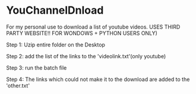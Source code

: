 # YouChannelDnload
For my personal use to download a list of youtube videos. USES THIRD PARTY WEBSITE!!
FOR WONDOWS + PYTHON USERS ONLY)

Step 1: Uzip entire folder on the Desktop

Step 2: add the list of the links to the 'videolink.txt'(only youtube)

Step 3: run the batch file

Step 4: The links which could not make it to the download are added to the 'other.txt'

